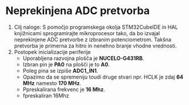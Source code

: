 # Neprekinjena ADC pretvorba

1. Cilj naloge: S pomočjo programskega okolja STM32CubeIDE in HAL knjižnicami sprogramirajte mikroprocesor tako, da bo izvajal neprekinjene ADC        pretvorbe z izbranim potenciometrom. Takšna pretvorba je primerna za hitro in nenehno branje vhodne vrednosti.  
2. Postopek inicializacije periferije
   - Uporabljena razvojna plošča je **NUCELO-G431RB**.
   - Izbran pin je **PA0** na plošči je to **A0**.  
   - Poleg pina se izpiše **ADC1_IN1**.
   - Opazimo da se spremeniju toudi druge stvari npr. HCLK je zdaj **64 MHz** namesto **170 MHz**.
   - Ppreskalirana frekvenc je **16 Mhz**.
   - fpreskaliran 16Mhz
